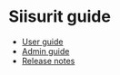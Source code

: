 # Siisurit guide

- [User guide](user/index.md)
- [Admin guide](admin/index.md)
- [Release notes](release/index.md)
